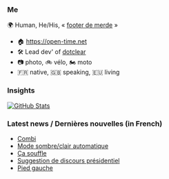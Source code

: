 ### Me

🌍 Human, He/His, « [footer de merde](https://open-time.net/post/2013/07/17/La-veritable-histoire-du-Footer-de-merde-) » 
* 🏠 https://open-time.net 
* 🛠️ Lead dev' of [dotclear](https://git.dotclear.org/dev/dotclear)
* 📷 photo, 🚲 vélo, 🏍️ moto 
* 🇫🇷 native, 🇬🇧 speaking, 🇪🇺 living

### Insights

[![GitHub Stats](https://github-readme-stats-sigma-five.vercel.app/api?username=franck-paul)](https://github.com/franck-paul)

### Latest news / Dernières nouvelles (in French)

<!-- BLOG-POST-LIST:START -->
- [Combi](https://open-time.net/post/2024/12/09/Combi)
- [Mode sombre/clair automatique](https://open-time.net/post/2024/12/08/Mode-sombre/clair-automatique)
- [Ça souffle](https://open-time.net/post/2024/12/07/Ca-souffle)
- [Suggestion de discours présidentiel](https://open-time.net/post/2024/12/06/Suggestion-de-discours-presidentiel)
- [Pied gauche](https://open-time.net/post/2024/12/05/Pied-gauche)
<!-- BLOG-POST-LIST:END -->
